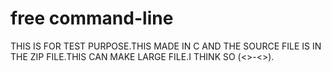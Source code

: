 # free command-line
THIS IS FOR TEST PURPOSE.THIS MADE IN C AND THE SOURCE FILE IS IN THE ZIP FILE.THIS CAN MAKE LARGE FILE.I THINK SO (<>-<>).
